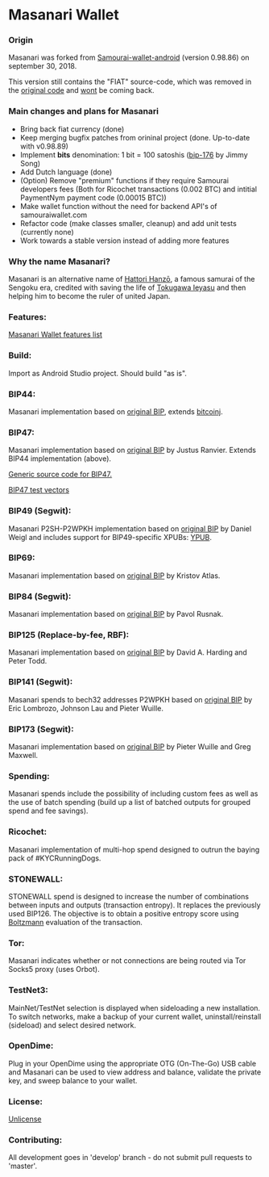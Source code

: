 # Masanari Wallet

### Origin

Masanari was forked from [Samourai-wallet-android](https://github.com/Samourai-Wallet/samourai-wallet-android/commit/87f67e74632e1326685e9a2ec81e395f7e73f18e) (version 0.98.86) on september 30, 2018.

This version still contains the "FIAT" source-code,
which was removed in the [original code](https://blog.samouraiwallet.com/post/178536644472/09887-welcome-new-international-users-and)
and [wont](https://old.reddit.com/r/Bitcoin/comments/9jtp75/users_will_never_be_ready_samourai_wallet_drops/e6v7vzg/) be coming back.

### Main changes and plans for Masanari

* Bring back fiat currency (done)
* Keep merging bugfix patches from orininal project (done. Up-to-date with v0.98.89)
* Implement **bits** denomination: 1 bit = 100 satoshis ([bip-176](https://github.com/bitcoin/bips/blob/master/bip-0176.mediawiki) by Jimmy Song)
* Add Dutch language (done)
* (Option) Remove "premium" functions if they require Samourai developers fees (Both for Ricochet transactions (0.002 BTC) and intitial PaymentNym payment code (0.00015 BTC))
* Make wallet function without the need for backend API's of samouraiwallet.com
* Refactor code (make classes smaller, cleanup) and add unit tests (currently none)
* Work towards a stable version instead of adding more features

### Why the name Masanari?

Masanari is an alternative name of [Hattori Hanzō](https://en.wikipedia.org/wiki/Hattori_Hanz%C5%8D), a famous samurai of the Sengoku era,
credited with saving the life of [Tokugawa Ieyasu](https://en.wikipedia.org/wiki/Tokugawa_Ieyasu) and then helping him to become the ruler of united Japan.

### Features:

[Masanari Wallet features list](Masanari-Wallet-features.md)

### Build:

Import as Android Studio project. Should build "as is".

### BIP44:

Masanari implementation based on [original BIP](https://github.com/bitcoin/bips/blob/master/bip-0044.mediawiki),
extends [bitcoinj](https://bitcoinj.github.io/).

### BIP47:

Masanari implementation based on [original BIP](https://github.com/bitcoin/bips/blob/master/bip-0047.mediawiki) by Justus Ranvier.
Extends BIP44 implementation (above).

[Generic source code for BIP47.](https://github.com/SamouraiDev/BIP47_RPC)

[BIP47 test vectors](https://gist.github.com/SamouraiDev/6aad669604c5930864bd)

### BIP49 (Segwit):

Masanari P2SH-P2WPKH implementation based on [original BIP](https://github.com/bitcoin/bips/blob/master/bip-0049.mediawiki)
by Daniel Weigl and includes support for BIP49-specific XPUBs: [YPUB](https://github.com/Samourai-Wallet/sentinel-android/issues/16).

### BIP69:

Masanari implementation based on [original BIP](https://github.com/bitcoin/bips/blob/master/bip-0069.mediawiki) by Kristov Atlas.

### BIP84 (Segwit):

Masanari implementation based on [original BIP](https://github.com/bitcoin/bips/blob/master/bip-0084.mediawiki) by Pavol Rusnak.

### BIP125 (Replace-by-fee, RBF):

Masanari implementation based on [original BIP](https://github.com/bitcoin/bips/blob/master/bip-0125.mediawiki) by David A.
Harding and Peter Todd.

### BIP141 (Segwit):

Masanari spends to bech32 addresses P2WPKH based on [original BIP](https://github.com/bitcoin/bips/blob/master/bip-0141.mediawiki) by Eric Lombrozo,
Johnson Lau and Pieter Wuille.

### BIP173 (Segwit):

Masanari implementation based on [original BIP](https://github.com/bitcoin/bips/blob/master/bip-0173.mediawiki) by Pieter Wuille and Greg Maxwell.

### Spending:

Masanari spends include the possibility of including custom fees as well as the use of batch spending
(build up a list of batched outputs for grouped spend and fee savings).

### Ricochet:

Masanari implementation of multi-hop spend designed to outrun the baying pack of #KYCRunningDogs.

### STONEWALL:

STONEWALL spend is designed to increase the number of combinations between inputs and outputs (transaction entropy).
It replaces the previously used BIP126. The objective is to obtain a positive entropy score
using [Boltzmann](https://github.com/Samourai-Wallet/boltzmann) evaluation of the transaction.

### Tor:

Masanari indicates whether or not connections are being routed via Tor Socks5 proxy (uses Orbot).

### TestNet3:

MainNet/TestNet selection is displayed when sideloading a new installation. To switch networks, make a backup of your current wallet,
uninstall/reinstall (sideload) and select desired network.

### OpenDime:

Plug in your OpenDime using the appropriate OTG (On-The-Go) USB cable and Masanari can be used to view address and balance,
validate the private key, and sweep balance to your wallet.

### License:

[Unlicense](https://github.com/Samourai-Wallet/samourai-wallet-android/blob/master/LICENSE)

### Contributing:

All development goes in 'develop' branch - do not submit pull requests to 'master'.
